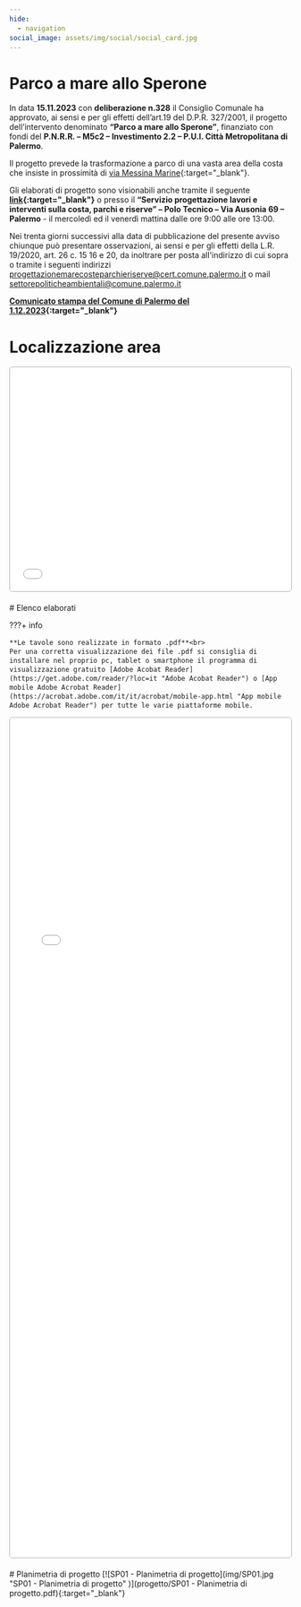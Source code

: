 ```yaml
---
hide:
  - navigation
social_image: assets/img/social/social_card.jpg
---
```


# Parco a mare allo Sperone

In data **15.11.2023** con **deliberazione n.328** il Consiglio Comunale ha approvato, ai sensi e per gli effetti dell’art.19 del D.P.R. 327/2001, il progetto dell’intervento denominato **“Parco a mare allo Sperone”**, finanziato con fondi del **P.N.R.R. – M5c2 – Investimento 2.2 – P.U.I. Città Metropolitana di Palermo**.

Il progetto prevede la trasformazione a parco di una vasta area della costa che insiste in prossimità di [via Messina Marine](https://www.openstreetmap.org/?mlat=38.10260&mlon=13.39764#map=17/38.10260/13.39764 "via Messina Marine"){:target="_blank"}. 

Gli elaborati di progetto sono visionabili anche tramite il seguente **[link](https://drive.google.com/drive/folders/1FvhOm5sXzzi84pJOAyKFZQGtAMxOqxHx?usp=sharing){:target="_blank"}** o presso il **“Servizio progettazione lavori e interventi sulla costa, parchi e riserve” – Polo Tecnico – Via Ausonia 69 – Palermo** - il mercoledì ed il venerdì mattina dalle ore 9:00 alle ore 13:00.

Nei trenta giorni successivi alla data di pubblicazione del presente avviso chiunque può presentare osservazioni, ai sensi e per gli effetti della L.R. 19/2020, art. 26 c. 15 16 e 20, da inoltrare per posta all'indirizzo di cui sopra o tramite i seguenti indirizzi [progettazionemarecosteparchieriserve@cert.comune.palermo.it](mailto:progettazionemarecosteparchieriserve@cert.comune.palermo.it "progettazionemarecosteparchieriserve@cert.comune.palermo.it") o mail [settorepoliticheambientali@comune.palermo.it](mailto:settorepoliticheambientali@comune.palermo.it "settorepoliticheambientali@comune.palermo.it")

**[Comunicato stampa del Comune di Palermo del 1.12.2023](https://www.comune.palermo.it/palermo-informa-dettaglio.php?tp=4&id=39254 "Comunicato stampa del Comune di Palermo del 1.12.2023"){:target="_blank"}**

# Localizzazione area
 <div>
<iframe width="100%" height="400px" frameborder="0" allowfullscreen allow="geolocation" src="//umap.openstreetmap.fr/it/map/parco-a-mare-allo-sperone_993472?scaleControl=false&miniMap=false&scrollWheelZoom=false&zoomControl=true&editMode=disabled&moreControl=false&searchControl=null&tilelayersControl=null&embedControl=null&datalayersControl=true&onLoadPanel=undefined&captionBar=false&captionMenus=false#16/38.1033/13.4010" style="border: 1px solid rgba(0,0,0,0.3); box-shadow: 0 1 1 rgba(0,0,0,0.3);   border-radius: 5px;  moz-border-radius: 2px;   aspect-ratio: auto;"></iframe>
</div>
<br>
# Elenco elaborati

???+ info

    **Le tavole sono realizzate in formato .pdf**<br>
	Per una corretta visualizzazione dei file .pdf si consiglia di installare nel proprio pc, tablet o smartphone il programma di visualizzazione gratuito [Adobe Acobat Reader](https://get.adobe.com/reader/?loc=it "Adobe Acobat Reader") o [App mobile Adobe Acrobat Reader](https://acrobat.adobe.com/it/it/acrobat/mobile-app.html "App mobile Adobe Acrobat Reader") per tutte le varie piattaforme mobile.

<div>
<iframe width="100%" height="1500" src="database.html" style="border: 1px solid rgba(0,0,0,0.3); box-shadow: 0 1 1 rgba(0,0,0,0.3);   border-radius: 5px;  moz-border-radius: 2px;   aspect-ratio: auto;"></iframe>
</div>
<br> 
# Planimetria di progetto
[![SP01 - Planimetria di progetto](img/SP01.jpg "SP01 - Planimetria di progetto" )](progetto/SP01 - Planimetria di progetto.pdf){:target="_blank"}